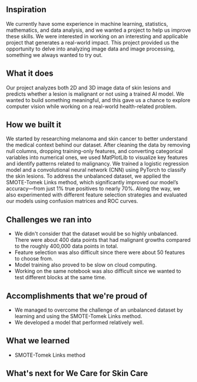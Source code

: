 ## Inspiration
We currently have some experience in machine learning, statistics, mathematics, and data analysis, and we wanted a project to help us improve these skills. We were interested in working on an interesting and applicable project that generates a real-world impact. This project provided us the opportunity to delve into analyzing image data and image processing, something we always wanted to try out.

## What it does
Our project analyzes both 2D and 3D image data of skin lesions and predicts whether a lesion is malignant or not using a trained AI model. We wanted to build something meaningful, and this gave us a chance to explore computer vision while working on a real-world health-related problem.

## How we built it
We started by researching melanoma and skin cancer to better understand the medical context behind our dataset. After cleaning the data by removing null columns, dropping training-only features, and converting categorical variables into numerical ones, we used MatPlotLib to visualize key features and identify patterns related to malignancy. We trained a logistic regression model and a convolutional neural network (CNN) using PyTorch to classify the skin lesions. To address the unbalanced dataset, we applied the SMOTE-Tomek Links method, which significantly improved our model’s accuracy—from just 1% true positives to nearly 70%. Along the way, we also experimented with different feature selection strategies and evaluated our models using confusion matrices and ROC curves.

## Challenges we ran into
* We didn't consider that the dataset would be so highly unbalanced. There were about 400 data points that had malignant growths compared to the roughly 400,000 data points in total.
* Feature selection was also difficult since there were about 50 features to choose from.
* Model training also proved to be slow on cloud computing.
* Working on the same notebook was also difficult since we wanted to test different blocks at the same time.

## Accomplishments that we're proud of
* We managed to overcome the challenge of an unbalanced dataset by learning and using the SMOTE-Tomek Links method.
* We developed a model that performed relatively well.

## What we learned
* SMOTE-Tomek Links method

## What's next for We Care for Skin Care

